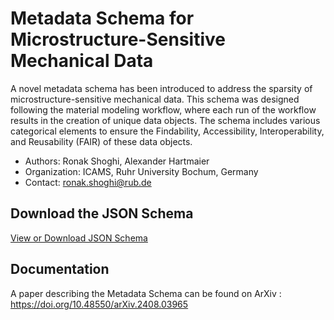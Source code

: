 # Metadata Schema for Microstructure-Sensitive Mechanical Data

A novel metadata schema has been introduced to address the sparsity of microstructure-sensitive mechanical data. This schema was designed following the material modeling workflow, where each run of the workflow results in the creation of unique data objects. The schema includes various categorical elements to ensure the Findability, Accessibility, Interoperability, and Reusability (FAIR) of these data objects.

  - Authors: Ronak Shoghi, Alexander Hartmaier
  - Organization: ICAMS, Ruhr University Bochum, Germany
  - Contact: <ronak.shoghi@rub.de>

## Download the JSON Schema

[View or Download JSON Schema](https://github.com/Ronakshoghi/MetadataSchema/blob/main/microstructure_sensitive_mechanical_metadata_schema.json)

## Documentation

A paper describing the Metadata Schema can be found on ArXiv : https://doi.org/10.48550/arXiv.2408.03965

